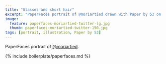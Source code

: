 ```yaml
---
title: "Glasses and short hair"
excerpt: "PaperFaces portrait of @moriartied drawn with Paper by 53 on an iPad."
image: 
  feature: paperfaces-moriartied-twitter-lg.jpg
  thumb: paperfaces-moriartied-twitter-150.jpg
tags: [portrait, illustration, Paper by 53]
---
```


PaperFaces portrait of [@moriartied](http://twitter.com/moriartied).

{% include boilerplate/paperfaces.md %}